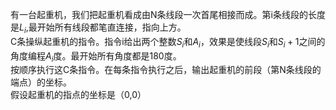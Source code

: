 有一台起重机，我们把起重机看成由N条线段一次首尾相接而成。第i条线段的长度是$L_{i}$,最开始所有线段都笔直连接，指向上方。<br>
C条操纵起重机的指令。指令i给出两个整数$S_{i}$和$A_{i}$，效果是使线段$S_{i}$和$S_{i}+1$之间的角度编程$A_{i}$度。最开始所有角度都是180度。<br>
按顺序执行这C条指令。在每条指令执行之后，输出起重机的前段（第N条线段的端点）的坐标。<br>
假设起重机的指点的坐标是（0,0）<br>



